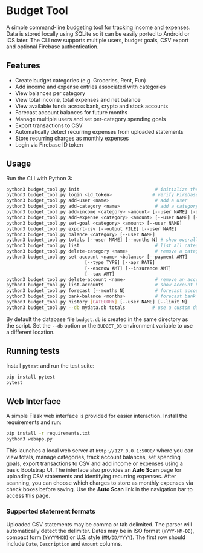 # Budget Tool

A simple command-line budgeting tool for tracking income and expenses. Data is stored locally using SQLite so it can be easily ported to Android or iOS later. The CLI now supports multiple users, budget goals, CSV export and optional Firebase authentication.

## Features
- Create budget categories (e.g. Groceries, Rent, Fun)
- Add income and expense entries associated with categories
- View balances per category
- View total income, total expenses and net balance
- View available funds across bank, crypto and stock accounts
- Forecast account balances for future months
- Manage multiple users and set per-category spending goals
- Export transactions to CSV
- Automatically detect recurring expenses from uploaded statements
- Store recurring charges as monthly expenses
- Login via Firebase ID token

## Usage
Run the CLI with Python 3:

```bash
python3 budget_tool.py init                            # initialize the database
python3 budget_tool.py login <id_token>               # verify Firebase token
python3 budget_tool.py add-user <name>                 # add a user
python3 budget_tool.py add-category <name>             # add a category
python3 budget_tool.py add-income <category> <amount> [--user NAME] [-d DESC]
python3 budget_tool.py add-expense <category> <amount> [--user NAME] [-d DESC]
python3 budget_tool.py set-goal <category> <amount> [--user NAME]
python3 budget_tool.py export-csv [--output FILE] [--user NAME]
python3 budget_tool.py balance <category> [--user NAME]
python3 budget_tool.py totals [--user NAME] [--months N] # show overall totals and forecast
python3 budget_tool.py list                            # list all categories
python3 budget_tool.py delete-category <name>          # remove a category
python3 budget_tool.py set-account <name> <balance> [--payment AMT]
                             [--type TYPE] [--apr RATE]
                             [--escrow AMT] [--insurance AMT]
                             [--tax AMT]
python3 budget_tool.py delete-account <name>           # remove an account
python3 budget_tool.py list-accounts                   # show account balances
python3 budget_tool.py forecast [--months N]           # forecast account balances
python3 budget_tool.py bank-balance <months>           # forecast bank balance
python3 budget_tool.py history [CATEGORY] [--user NAME] [--limit N]
python3 budget_tool.py --db mydata.db totals          # use a custom database
```

By default the database file `budget.db` is created in the same directory as the
script. Set the `--db` option or the `BUDGET_DB` environment variable to use a
different location.

## Running tests

Install `pytest` and run the test suite:

```bash
pip install pytest
pytest
```

## Web Interface

A simple Flask web interface is provided for easier interaction. Install the requirements and run:

```bash
pip install -r requirements.txt
python3 webapp.py
```

This launches a local web server at `http://127.0.0.1:5000/` where you can view totals, manage categories, track account balances, set spending goals, export transactions to CSV and add income or expenses using a basic Bootstrap UI.
The interface also provides an **Auto Scan** page for uploading CSV statements and identifying recurring expenses. After scanning, you can choose which charges to store as monthly expenses via check boxes before saving.
Use the **Auto Scan** link in the navigation bar to access this page.

### Supported statement formats

Uploaded CSV statements may be comma or tab delimited. The parser will automatically detect the delimiter. Dates may be in ISO format (`YYYY-MM-DD`), compact form (`YYYYMMDD`) or U.S. style (`MM/DD/YYYY`). The first row should include `Date`, `Description` and `Amount` columns.
